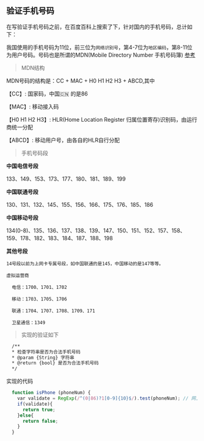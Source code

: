 ## 验证手机号码

在写验证手机号码之前，在百度百科上搜索了下，针对国内的手机号码，总计如下：

我国使用的手机号码为11位，前三位为`网络识别号`，第4-7位为`地区编码`，第8-11位为用户号码。号码也是所谓的MDN(Mobile Directory Number 手机号码簿) [参考](https://baike.baidu.com/item/%E6%89%8B%E6%9C%BA%E5%8F%B7%E7%A0%81/1417348?fr=aladdin)

> MDN结构

MDN号码的结构是：CC + MAC + H0 H1 H2 H3 + ABCD,其中

【CC】: 国家码，中国🇨🇳 的是86

【MAC】: 移动接入码

【H0 H1 H2 H3】: HLR(Home Location Register 归属位置寄存)识别码，由运行商统一分配

【ABCD】: 移动用户号，由各自的HLR自行分配

> 手机号码段

**中国电信号段**

133、149、153、173、177、180、181、189、199

**中国联通号段**

130、131、132、145、155、156、166、175、176、185、186

**中国移动号段**

134(0-8)、135、136、137、138、139、147、150、151、152、157、158、159、178、182、183、184、187、188、198

**其他号段**

```
14号段以前为上网卡专属号段，如中国联通的是145，中国移动的是147等等。

虚拟运营商

  电信：1700、1701、1702

  移动：1703、1705、1706

  联通：1704、1707、1708、1709、171

  卫星通信：1349
```

> 实现的验证如下

```bash
  /**
  * 检查字符串是否为合法手机号码
  * @param {String} 字符串
  * @return {bool} 是否为合法手机号码
  */
```

实现的代码

```javascript
  function isPhone (phoneNum) {
    var validate = RegExp(/^(0|86)?1[0-9]{10}$/).test(phoneNum); // 网上有这样的 RegExp(/^(0|86|17951)?(13[0-9]|15[012356789]|18[0-9]|14[57])[0-9]{8}$/).test(aPhone)
    if(validate){
      return true;
    }else{
      return false;
    }
  }
```
